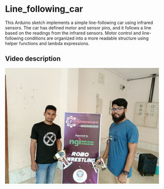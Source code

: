 # Line_following_car
This Arduino sketch implements a simple line-following car using infrared sensors. The car has defined motor and sensor pins, and it follows a line based on the readings from the infrared sensors. Motor control and line-following conditions are organized into a more readable structure using helper functions and lambda expressions.
## Video description
[![Line Following Car Contest](Line_following_car_contest.jpg)](https://youtu.be/CnOMu5Kx5eQ)
